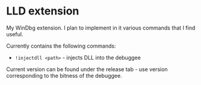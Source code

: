 # LLD extension

My WinDbg extension. I plan to implement in it various commands that I find useful.

Currently contains the following commands:

- `!injectdll <path>` - injects DLL into the debuggee

Current version can be found under the release tab - use version corresponding to the bitness of the debuggee.
